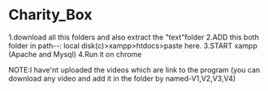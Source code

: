 # Charity_Box
1.download all this folders and also extract the "text"folder 
2.ADD this both folder in
    path--: local disk(c)>xampp>htdocs>paste here.
3.START xampp (Apache and Mysql)
4.Run it on chrome 

  NOTE:I have'nt uploaded the videos which are link to the program 
        (you can download any video and add it in the folder by named-V1,V2,V3,V4)
